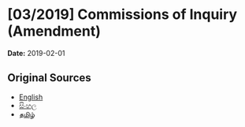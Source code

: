 # [03/2019] Commissions of Inquiry (Amendment)

**Date:** 2019-02-01

## Original Sources

- [English](https://documents.gov.lk/view/acts/2019/2/03-2019_E.pdf)
- [සිංහල](https://documents.gov.lk/view/acts/2019/2/03-2019_S.pdf)
- [தமிழ்](https://documents.gov.lk/view/acts/2019/2/03-2019_T.pdf)
